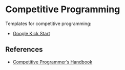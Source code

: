 # Competitive Programming

Templates for competitive programming:

- [Google Kick Start](kickstart.cc)

## References

- [Competitive Programmer’s Handbook](https://cses.fi/book/book.pdf)
